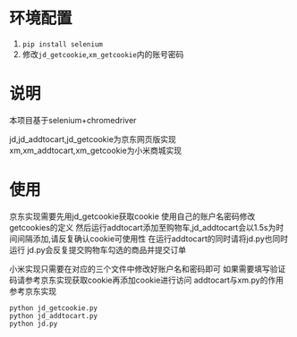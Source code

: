# 环境配置
1. `pip install selenium`
2. 修改`jd_getcookie`,`xm_getcookie`内的账号密码

# 说明
本项目基于selenium+chromedriver

jd,jd_addtocart,jd_getcookie为京东网页版实现
xm,xm_addtocart,xm_getcookie为小米商城实现

# 使用
京东实现需要先用jd_getcookie获取cookie
使用自己的账户名密码修改getcookies的定义
然后运行addtocart添加至购物车,jd_addtocart会以1.5s为时间间隔添加,请反复确认cookie可使用性
在运行addtocart的同时请将jd.py也同时运行
jd.py会反复提交购物车勾选的商品并提交订单

小米实现只需要在对应的三个文件中修改好账户名和密码即可
如果需要填写验证码请参考京东实现获取cookie再添加cookie进行访问
addtocart与xm.py的作用参考京东实现
```
python jd_getcookie.py
python jd_addtocart.py
python jd.py
```
